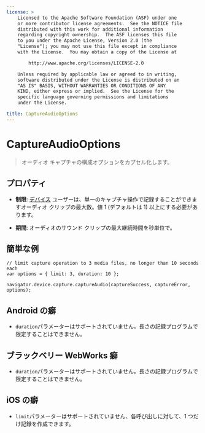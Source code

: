 ```yaml
---
license: >
    Licensed to the Apache Software Foundation (ASF) under one
    or more contributor license agreements.  See the NOTICE file
    distributed with this work for additional information
    regarding copyright ownership.  The ASF licenses this file
    to you under the Apache License, Version 2.0 (the
    "License"); you may not use this file except in compliance
    with the License.  You may obtain a copy of the License at

        http://www.apache.org/licenses/LICENSE-2.0

    Unless required by applicable law or agreed to in writing,
    software distributed under the License is distributed on an
    "AS IS" BASIS, WITHOUT WARRANTIES OR CONDITIONS OF ANY
    KIND, either express or implied.  See the License for the
    specific language governing permissions and limitations
    under the License.

title: CaptureAudioOptions
---
```


# CaptureAudioOptions

> オーディオ キャプチャの構成オプションをカプセル化します。

## プロパティ

*   **制限**: [デバイス](../../device/device.html) ユーザーは、単一のキャプチャ操作で記録することができますオーディオ クリップの最大数。値 1 (デフォルトは 1) 以上にする必要があります。

*   **期間**: オーディオのサウンド クリップの最大継続時間を秒単位で。

## 簡単な例

    // limit capture operation to 3 media files, no longer than 10 seconds each
    var options = { limit: 3, duration: 10 };
    
    navigator.device.capture.captureAudio(captureSuccess, captureError, options);
    

## Android の癖

*   `duration`パラメーターはサポートされていません。長さの記録プログラムで限定することはできません。

## ブラックベリー WebWorks 癖

*   `duration`パラメーターはサポートされていません。長さの記録プログラムで限定することはできません。

## iOS の癖

*   `limit`パラメーターはサポートされていません、各呼び出しに対して、1 つだけ記録を作成できます。